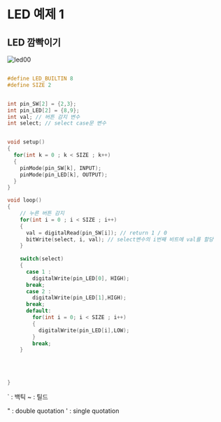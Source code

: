 
# LED 예제 1

## LED 깜빡이기


![led00](https://github.com/user-attachments/assets/ca9aa124-8c57-44d5-8d08-7d7b276afeff)


```C

#define LED_BUILTIN 8
#define SIZE 2


int pin_SW[2] = {2,3};
int pin_LED[2] = {8,9};
int val; // 버튼 감지 변수
int select; // select case문 변수


void setup()
{
  for(int k = 0 ; k < SIZE ; k++)
  {
  	pinMode(pin_SW[k], INPUT);
  	pinMode(pin_LED[k], OUTPUT);
  }
}

void loop()
{
	// 누른 버튼 감지
  	for(int i = 0 ; i < SIZE ; i++)
    {
      val = digitalRead(pin_SW[i]); // return 1 / 0
      bitWrite(select, i, val); // select변수의 i번째 비트에 val를 할당
    }
  
  	switch(select)
    {
      case 1 : 
      	digitalWrite(pin_LED[0], HIGH);
      break;
      case 2 : 
      	digitalWrite(pin_LED[1],HIGH);
      break;
      default:
      	for(int i = 0; i < SIZE ; i++)
        {
          digitalWrite(pin_LED[i],LOW);
        }
      	break;
    }
  
 
  
  
}

```

` : 백틱 
~ : 틸드

" : double quotation
' : single quotation

